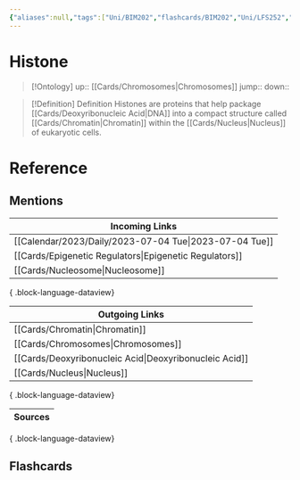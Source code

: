```yaml
---
{"aliases":null,"tags":["Uni/BIM202","flashcards/BIM202","Uni/LFS252","flashcards/LFS252"],"dg-publish":true,"permalink":"/cards/histone/","dgPassFrontmatter":true}
---
```


# Histone

> [!Ontology]
> up:: [[Cards/Chromosomes\|Chromosomes]]
> jump:: 
> down:: 

> [!Definition] Definition
> Histones are proteins that help package [[Cards/Deoxyribonucleic Acid\|DNA]] into a compact structure called [[Cards/Chromatin\|Chromatin]] within the [[Cards/Nucleus\|Nucleus]] of eukaryotic cells.

# Reference

## Mentions

| Incoming Links                                            |
| --------------------------------------------------------- |
| [[Calendar/2023/Daily/2023-07-04 Tue\|2023-07-04 Tue]] |
| [[Cards/Epigenetic Regulators\|Epigenetic Regulators]] |
| [[Cards/Nucleosome\|Nucleosome]]                       |

{ .block-language-dataview}

| Outgoing Links                                            |
| --------------------------------------------------------- |
| [[Cards/Chromatin\|Chromatin]]                         |
| [[Cards/Chromosomes\|Chromosomes]]                     |
| [[Cards/Deoxyribonucleic Acid\|Deoxyribonucleic Acid]] |
| [[Cards/Nucleus\|Nucleus]]                             |

{ .block-language-dataview}

| Sources |
| ------- |

{ .block-language-dataview}

## Flashcards